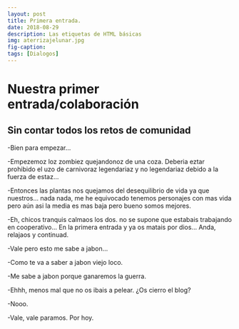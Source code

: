 ```yaml
---
layout: post
title: Primera entrada.
date: 2018-08-29
description: Las etiquetas de HTML básicas
img: aterrizajelunar.jpg
fig-caption: 
tags: [Dialogos]
---
```


# Nuestra primer entrada/colaboración
## Sin contar todos los retos de comunidad
-Bien para empezar... 

-Empezemoz loz zombiez quejandonoz de una coza. Deberia eztar prohibido el uzo de carnivoraz legendariaz y  no legendariaz debido a la fuerza de estaz... 

-Entonces las plantas nos quejamos del desequilibrio de vida ya que nuestros... nada nada, me he equivocado tenemos personajes con mas vida pero aún asi la media es mas baja pero bueno somos mejores.

-Eh, chicos tranquis calmaos los dos. no se supone que estabais trabajando en cooperativo... En la primera entrada y ya os matais por dios... Anda, relajaos y continuad.

-Vale pero esto me sabe a jabon...

-Como te va a saber a jabon viejo loco.

-Me sabe a jabon porque ganaremos la guerra.

-Ehhh, menos mal que no os ibais a pelear. ¿Os cierro el blog?

-Nooo.

-Vale, vale paramos. Por hoy.
